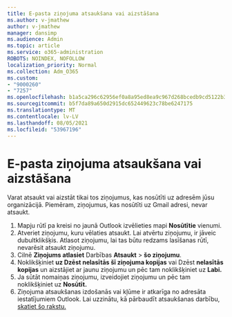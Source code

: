 ```yaml
---
title: E-pasta ziņojuma atsaukšana vai aizstāšana
ms.author: v-jmathew
author: v-jmathew
manager: dansimp
ms.audience: Admin
ms.topic: article
ms.service: o365-administration
ROBOTS: NOINDEX, NOFOLLOW
localization_priority: Normal
ms.collection: Adm_O365
ms.custom:
- "9000260"
- "7257"
ms.openlocfilehash: b1a5ca296c62956ef0a8a95ed8ea9c967d268bcedb9cd5122b39a9678ba1f152
ms.sourcegitcommit: b5f7da89a650d2915dc652449623c78be6247175
ms.translationtype: MT
ms.contentlocale: lv-LV
ms.lasthandoff: 08/05/2021
ms.locfileid: "53967196"
---
```

# <a name="recall-or-replace-email-message"></a>E-pasta ziņojuma atsaukšana vai aizstāšana

Varat atsaukt vai aizstāt tikai tos ziņojumus, kas nosūtīti uz adresēm jūsu organizācijā. Piemēram, ziņojumus, kas nosūtīti uz Gmail adresi, nevar atsaukt.

1. Mapju rūtī pa kreisi no jaunā Outlook izvēlieties mapi **Nosūtītie** vienumi.
2. Atveriet ziņojumu, kuru vēlaties atsaukt. Lai atvērtu ziņojumu, ir jāveic dubultklikšķis. Atlasot ziņojumu, lai tas būtu redzams lasīšanas rūtī, nevarēsit atsaukt ziņojumu.
3. Cilnē **Ziņojums atlasiet** Darbības **Atsaukt**  >  **šo ziņojumu**.
4. Noklikšķiniet **uz Dzēst nelasītās šī ziņojuma kopijas** vai Dzēst **nelasītās kopijas** un aizstājiet ar jaunu ziņojumu un pēc tam noklikšķiniet uz **Labi.**
5. Ja sūtāt nomaiņas ziņojumu, izveidojiet ziņojumu un pēc tam noklikšķiniet uz **Nosūtīt.**
6. Ziņojuma atsaukšanas izdošanās vai kļūme ir atkarīga no adresāta iestatījumiem Outlook. Lai uzzinātu, kā pārbaudīt atsaukšanas darbību, [skatiet šo rakstu.](https://support.office.com/article/recall-or-replace-an-email-message-that-you-sent-35027f88-d655-4554-b4f8-6c0729a723a0#tocheck)
